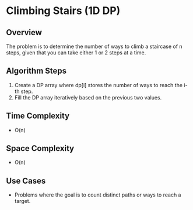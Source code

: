 # Climbing Stairs (1D DP)

## Overview
The problem is to determine the number of ways to climb a staircase of n steps, given that you can take either 1 or 2 steps at a time.

## Algorithm Steps
1. Create a DP array where dp[i] stores the number of ways to reach the i-th step.
2. Fill the DP array iteratively based on the previous two values.

## Time Complexity
- O(n)

## Space Complexity
- O(n)

## Use Cases
- Problems where the goal is to count distinct paths or ways to reach a target.

